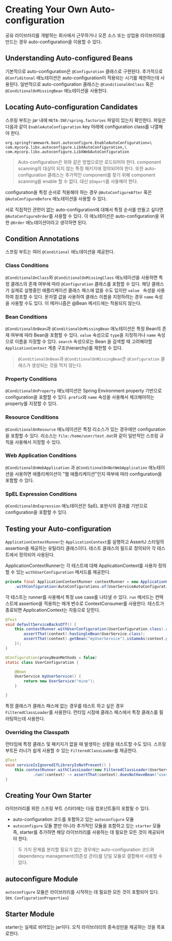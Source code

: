 # Creating Your Own Auto-configuration
공유 라이브러리를 개발하는 회사에서 근무하거나 오픈 소스 또는 상업용 라이브러리를 만드는 경우 auto-configuration을 이용할 수 있다.

## Understanding Auto-configured Beans
기본적으로 auto-configuration은 `@Configuration` 클래스로 구현된다. 추가적으로 `@Confiditonal` 애노테이션은 auto-configuration이 적용되는 시기를 제한하는데 사용된다. 일반적으로 auto-configuration 클래스는 `@ConditionalOnClass` 혹은 `@ConditionalOnMissingBean` 애노테이션을 사용한다. 

## Locating Auto-configuration Candidates
스프링 부트는 jar 내에 `META-INF/spring.factories` 파일이 있는지 확인한다. 파일은 다음과 같이 `EnableAutoConfiguration` key 아래에 configuration class를 나열해야 한다.
```
org.springframework.boot.autoconfigure.EnableAutoConfiguration=\
com.mycorp.libx.autoconfigure.LibXAutoConfiguration,\
com.mycorp.libx.autoconfigure.LibXWebAutoConfiguration
```

> Auto-configuration은 위와 같은 방법으로만 로드되어야 한다. component scanning의 대상이 되지 않는 특정 패키지에 정의되어야 한다. 또한 auto-configuration 클래스는 추가적인 component를 찾기 위해 component scanning을 enable 할 수 없다. 대신 `@Import`를 사용해야 한다.

configuration을 특정 순서로 적용해야 하는 경우 `@AutoConfigureAfter` 혹은 `@AutoConfigureBefore` 애노테이션을 사용할 수 있다.

서로 직접적인 관련이 없는 auto-configuration에 대해서 특정 순서를 만들고 싶다면 `@AutoConfigureOrder`를 사용할 수 있다. 이 애노테이션은 auto-configuration을 위한 `@Order` 애노테이션이라고 생각하면 된다.

## Condition Annotations
스프링 부트는 여러 `@Conditional` 애노테이션을 제공한다.

### Class Conditions
`@ConditionalOnClass`와 `@ConditionalOnMissingClass` 애노테이션을 사용하면 특정 클래스의 존재 여부에 따라 `@Configuration` 클래스를 포험할 수 있다. 해당 클래스가 실제로 실행중인 애플리케이션 클래스 패스에 없을 수도 있지만 `value
` 속성을 사용하여 참조할 수 있다. 문자열 값을 사용하여 클래스 이름을 지정하려는 경우 `name` 속성을 사용할 수도 있다.
이 메커니즘은 @Bean 메서드에는 적용되지 않는다.

### Bean Conditions
`@ConditionalOnBean`과 `@ConditionalOnMissingBean` 애노테이션은 특정 Bean의 존재 여부에 따라 Bean을 포함할 수 있다. `value` 속성으로 `type`을 지정하거나 `name` 속성으로 이름을 지정할 수 있다. `search` 속성으로는 Bean
을 검색할 때 고려해야할 `ApplicationContext` 계층 구조(hierarchy)를 제한할 수 있다.

> `@ConditionalOnBean`과 `@ConditionalOnMissingBean`은 `@Configuration` 클래스가 생성되는 것을 막지 않는다. 

### Property Conditions
`@ConditionalOnProperty` 애노테이션은 Spring Environment property 기반으로 configuration을 포함할 수 있다. `prefix`와 `name` 속성을 사용해서 체크해야하는 property를 지정할 수 있다.

### Resource Conditions
`@ConditionalOnResource` 애노테이션은 특정 리소스가 있는 경우에만 configuration을 포함할 수 있다. 리소스는 `file:/home/user/test.dat`와 같이 일반적인 스프링 규칙을 사용해서 지정할 수 있다.

### Web Application Conditions
`@ConditionalOnWebApplication` 과 `@ConditionalOnNotWebApplication` 애노테이션을 사용하면 애플리케이션이 "웹 애플리케이션"인지 여부에 따라 configuration을 포함할 수 있다. 

### SpEL Expression Conditions
`@ConditionalOnExpression` 애노테이션은 SpEL 표현식의 결과를 기반으로 configuration을 포함할 수 있다.

## Testing your Auto-configuration
`ApplicationContextRunner`는 `ApplicationContext`를 실행하고 AssertJ 스타일의 assertion을 제공하는 유틸리티 클래스이다. 테스트 클래스의 필드로 정의되어 각 테스트에서 정의되어 사용된다.

ApplicationContextRunner는 각 테스트에 대해 ApplicationContext를 사용자 정의할 수 있는 `withUserConfiguration` 메서드를 제공한다.
```java
private final ApplicationContextRunner contextRunner = new ApplicationContextRunner()
    .withConfiguration(AutoConfigurations.of(UserServiceAutoConfiguration.class));
```

각 테스트는 runner를 사용해서 특정 use case를 나타낼 수 있다. `run` 메서드는 컨텍스트에 assertion을 적용하는 매개 변수로 ContextConsumer를 사용한다. 테스트가 종료되면 ApplicationContext는 자동으로 닫힌다.
```java
@Test
void defaultServiceBacksOff() {
    this.contextRunner.withUserConfiguration(UserConfiguration.class).run((context) -> {
        assertThat(context).hasSingleBean(UserService.class);
        assertThat(context).getBean("myUserService").isSameAs(context.getBean(UserService.class));
    });
}

@Configuration(proxyBeanMethods = false)
static class UserConfiguration {

    @Bean
    UserService myUserService() {
        return new UserService("mine");
    }

}
```

특정 클래스가 클래스 패스에 없는 경우를 테스트 하고 싶은 경우 `FilteredClassLoader`를 사용한다. 런타임 시점에 클래스 패스에서 특정 클래스를 필러팅하는데 사용한다.

### Overriding the Classpath
런타임에 특정 클래스 및 패키지가 없을 때 발생하는 상황을 테스트할 수도 있다. 스프링 부트든 러너가 쉽게 사용할 수 있는 `FilteredClassLoader`를 제공한다.
```java
@Test
void serviceIsIgnoredIfLibraryIsNotPresent() {
    this.contextRunner.withClassLoader(new FilteredClassLoader(UserService.class))
            .run((context) -> assertThat(context).doesNotHaveBean("userService"));
}
```

## Creating Your Own Starter
라이브러리를 위한 스프링 부트 스타터에는 다음 컴포넌트들이 포함될 수 있다.
- auto-configuration 코드를 포함하고 있는 `autoconfigure` 모듈
- `autoconfigure` 모듈 뿐만 아니라 추가적인 모듈을 포함하고 있는 `starter` 모듈
즉, starter를 추가하면 해당 라이브러리를 사용하는 데 필요한 모든 것이 제공되어야 한다.

> 두 가지 문제를 분리할 필요가 없는 경우에는 auto-configuration 코드와 dependency management(의존성 관리)를 단일 모듈로 결합해서 사용할 수 있다.

## autoconfigure Module
`autoconfigure` 모듈은 라이브러리를 시작하는 데 필요한 모든 것이 포함되어 있다. (ex. `ConfigurationProperties`)

## Starter Module
starter는 실제로 비어있는 jar이다. 오직 라이브러리의 종속성만을 제공하는 것을 목표로한다.
